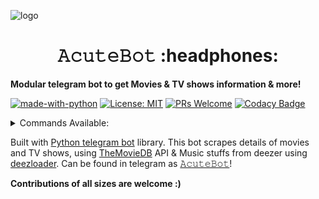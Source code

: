 ![logo](https://telegra.ph/file/292eb6f335bdb3b397806.jpg)
<h1 align="center">𝙰𝚌𝚞𝚝𝚎𝙱𝚘𝚝 :headphones:</h1>

<b>Modular telegram bot to get Movies & TV shows information & more!</b>



[![made-with-python](https://img.shields.io/badge/Made%20with-Python-1f425f.svg)](https://www.python.org/)
[![License: MIT](https://img.shields.io/badge/License-MIT-yellow.svg)](https://opensource.org/licenses/MIT)
[![PRs Welcome](https://img.shields.io/badge/PRs-welcome-brightgreen.svg?style=flat-square)](http://makeapullrequest.com)
[![Codacy Badge](https://app.codacy.com/project/badge/Grade/95bd36f0a833434f8488252b0f39538d)](https://www.codacy.com/manual/starry69/AcuteRobot?utm_source=github.com&amp;utm_medium=referral&amp;utm_content=starry69/AcuteRobot&amp;utm_campaign=Badge_Grade)

<details>
  <summary>Commands Available: </summary>

<pre>/start</pre>: Cool command to check if bot is working.
<pre>/tvshows</pre>: Gets you tv shows details.
<pre>/movies</pre>: Gets you movie details.
<pre>/reviews</pre>: Get reviews of Movies & TV shows.
<pre>/lyrics</pre>: Get lyrics of your favourite songs :)
<pre>/music</pre>: Download your favourite songs in FLAC & 320kbs quality!
<pre>watchlist</pre>: Get your saved watchlist :D
<pre>/clearlist</pre>: Clear your watchlist.
<pre>/reddit</pre>: Fun command to get memes scraped from reddit.
<pre>/cancel</pre>: Cancels the current ongoing task.
</details>

Built with [Python telegram bot](https://github.com/python-telegram-bot/python-telegram-bot) library.
This bot scrapes details of movies and TV shows, using [TheMovieDB](https://developers.themoviedb.org) API &
Music stuffs from deezer using [deezloader](https://github.com/An0nimia/deezloader).
Can be found in telegram as [𝙰𝚌𝚞𝚝𝚎𝙱𝚘𝚝](https://t.me/acutebot)!


<b>Contributions of all sizes are welcome :)</b>
